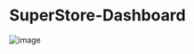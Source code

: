 # SuperStore-Dashboard

![image](https://github.com/VaibhavSharma14/SuperStore-Dashboard/assets/142650872/907f8cae-94e0-4d83-94f3-6b6d85919888)
